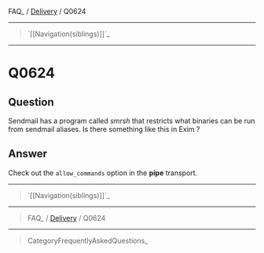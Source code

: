 FAQ\_ / [Delivery](FAQ/Delivery) / Q0624

* * * * *

> \`[[Navigation(siblings)]]\`\_

* * * * *

Q0624
=====

Question
--------

Sendmail has a program called *smrsh* that restricts what binaries can
be run from sendmail aliases. Is there something like this in Exim ?

Answer
------

Check out the `allow_commands` option in the **pipe** transport.

* * * * *

> \`[[Navigation(siblings)]]\`\_

* * * * *

> FAQ\_ / [Delivery](FAQ/Delivery) / Q0624

* * * * *

> CategoryFrequentlyAskedQuestions\_
